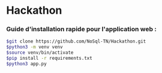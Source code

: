 # Hackathon

### Guide d'installation rapide pour l'application web :
```bash
$git clone https://github.com/NoSql-TN/Hackathon.git
$python3 -m venv venv
$source venv/bin/activate
$pip install -r requirements.txt
$python3 app.py
```
